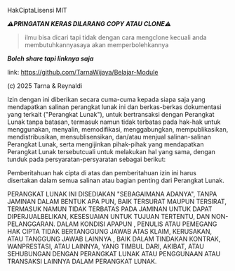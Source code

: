 HakCiptaLisensi MIT

***⚠️PRINGATAN KERAS DILARANG COPY ATAU CLONE⚠️***

> ilmu bisa dicari tapi tidak dengan cara mengclone kecuali anda
membutuhkannyasaya akan memperbolehkannya 

***Boleh share tapi linknya saja***

link: https://github.com/TarnaWijaya/Belajar-Module

(c) 2025 Tarna & Reynaldi

Izin dengan ini diberikan secara cuma-cuma kepada siapa saja yang mendapatkan salinan
perangkat lunak ini dan berkas-berkas dokumentasi yang terkait ("Perangkat Lunak"), untuk bertransaksi
dengan Perangkat Lunak tanpa batasan, termasuk namun tidak terbatas pada hak-hak
untuk menggunakan, menyalin, memodifikasi, menggabungkan, mempublikasikan, mendistribusikan, mensublisensikan, dan/atau menjual
salinan-salinan Perangkat Lunak, serta mengijinkan pihak-pihak yang mendapatkan
Perangkat Lunak tersebutcuali
untuk melakukan hal yang sama, dengan tunduk pada persyaratan-persyaratan sebagai berikut:

Pemberitahuan hak cipta di atas dan pemberitahuan izin ini harus disertakan dalam semua
salinan atau bagian penting dari Perangkat Lunak.

PERANGKAT LUNAK INI DISEDIAKAN "SEBAGAIMANA ADANYA", TANPA JAMINAN DALAM BENTUK APA PUN, BAIK TERSURAT MAUPUN
TERSIRAT, TERMASUK NAMUN TIDAK TERBATAS PADA JAMINAN UNTUK DAPAT DIPERJUALBELIKAN,
KESESUAIAN UNTUK TUJUAN TERTENTU, DAN NON-PELANGGARAN. DALAM KONDISI APAPUN
, PENULIS ATAU PEMEGANG HAK CIPTA TIDAK BERTANGGUNG JAWAB ATAS KLAIM, KERUSAKAN, ATAU TANGGUNG JAWAB LAINNYA
, BAIK DALAM TINDAKAN KONTRAK, WANPRESTASI, ATAU LAINNYA, YANG TIMBUL DARI,
AKIBAT, ATAU SEHUBUNGAN DENGAN PERANGKAT LUNAK ATAU PENGGUNAAN ATAU TRANSAKSI LAINNYA DALAM
PERANGKAT LUNAK.
